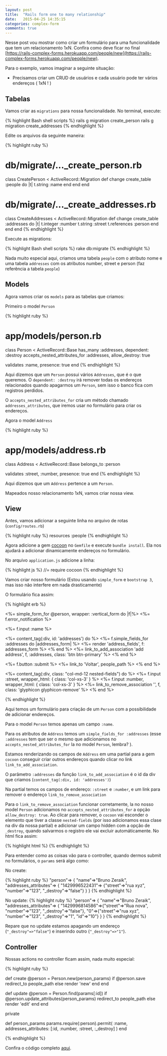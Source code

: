 ```yaml
---
layout: post
title:  "Rails form one to many relationship"
date:   2015-04-25 14:35:15
categories: complex-form
comments: true
---
```


Nesse post vou mostrar como criar um formulário para uma funcionalidade que tem um relacionamento 1xN. Confira como deve ficar no final [https://rails-complex-forms.herokuapp.com/people/new](https://rails-complex-forms.herokuapp.com/people/new).

Para o exemplo, vamos imaginar a seguinte situação:

* Precisamos criar um CRUD de usuários e cada usuário pode ter vários endereços ( 1xN ! )

## Tabelas

Vamos criar as `migrations` para nossa funcionalidade. No terminal, execute:

{% highlight Bash shell scripts %}
rails g migration create_person
rails g migration create_addresses
{% endhighlight %}

Edite os arquivos da seguinte maneira:

{% highlight ruby %}
# db/migrate/..._create_person.rb
class CreatePerson < ActiveRecord::Migration
  def change
    create_table :people do |t|
      t.string :name
    end
  end
end

# db/migrate/..._create_addresses.rb
class CreateAddresses < ActiveRecord::Migration
  def change
    create_table :addresses do |t|
      t.integer :number
      t.string :street
      t.references :person
    end
  end
end
{% endhighlight %}

Execute as migrations:

{% highlight Bash shell scripts %}
rake db:migrate
{% endhighlight %}

Nada muito especial aqui, criamos uma tabela `people` com o atributo nome e uma tabela `addresses` com os atributos number, street e person (faz referência a tabela `people`)

## Models

Agora vamos criar os `models` para as tabelas que criamos:

Primeiro o model `Person`

{% highlight ruby %}
# app/models/person.rb
class Person < ActiveRecord::Base
  has_many :addresses, dependent: :destroy
  accepts_nested_attributes_for :addresses, allow_destroy: true

  validates :name, presence: true
end
{% endhighlight %}

Aqui dizemos que um `Person` possui vários `Addresses`, que é o que queremos.
O `dependent: :destroy` irá remover todas os endereços relacionados quando apagarmos um `Person`, sem isso o banco fica com registros perdidos.

O `accepts_nested_attributes_for` cria um método chamado `addresses_attributes`, que iremos usar no formulário para criar os endereços.

Agora o model `Address`

{% highlight ruby %}
# app/models/address.rb
class Address < ActiveRecord::Base
  belongs_to :person

  validates :street, :number, presence: true
end
{% endhighlight %}

Aqui dizemos que um `Address` pertence a um `Person`.

Mapeados nosso relacionamento 1xN, vamos criar nossa view.

## View

Antes, vamos adicionar a seguinte linha no arquivo de rotas (`config/routes.rb`)

{% highlight ruby %}
resources :people
{% endhighlight %}

Agora adicione a gem [cocoon](https://github.com/nathanvda/cocoon) no `Gemfile` e execute `bundle install`. Ela nos ajudará a adicionar dinamicamente endereços no formulário.

No arquivo `application.js` adicione a linha:

{% highlight js %}
//= require cocoon
{% endhighlight %}

Vamos criar nosso formulário (Estou usando `simple_form` e `bootstrap 3`, mas isso não interfere em nada drasticamente)

O formulário fica assim:

{% highlight erb %}
<!-- app/views/people/_form.html.erb-->
<%= simple_form_for @person, wrapper: :vertical_form do |f|%>
  <%= f.error_notification %>

  <%= f.input :name %>

  <%= content_tag(:div, id: 'addresses') do %>
    <%= f.simple_fields_for :addresses do |addresses_form| %>
      <%= render 'address_fields', f: addresses_form %>
    <% end %>
    <%= link_to_add_association 'add address', f, :addresses, class: 'btn btn-primary' %>
  <% end %>

  <%= f.button :submit %>
  <%= link_to 'Voltar', people_path %>
<% end %>

<!-- app/views/people/_address_fields.html.erb-->
<%= content_tag(:div, class: "col-md-12 nested-fields") do %>
  <%= f.input :street, wrapper_html: { class: 'col-xs-3' }  %>
  <%= f.input :number, wrapper_html: { class: 'col-xs-3' } %>
  <%= link_to_remove_association '', f, class: 'glyphicon glyphicon-remove' %>
<% end %>

{% endhighlight %}

Aqui temos um formulário para criação de um `Person` com a possibilidade de adicionar endereços.

Para o model `Person` temos apenas um campo `:name`.

Para os atributos de `Address` temos um `simple_fields_for :addresses` (esse `:addresses` tem que ser o mesmo que adicionamos no `accepts_nested_attributes_for` la no model `Person`, lembra? ).

Estamos renderizando os campos de `Address` em uma partial para a gem `cocoon` conseguir criar outros endereços quando clicar no link `link_to_add_association`.

O parâmetro `:addresses` da função `link_to_add_association` é o id da div que criamos (`content_tag(:div, id: 'addresses')`)

Na partial temos os campos de endereço: `:street` e `:number`, e um link para remover o endereço `link_to_remove_association`

Para o `link_to_remove_association` funcionar corretamente, la no nosso model `Person` adicionamos no `accepts_nested_attributes_for` a opção `allow_destroy: true`. Ao clicar para remover, o `cocoon` vai esconder o elemento que tiver a classe `nested-fields` (por isso adicionamos essa clase na div da nossa partial) e adicionar um campo hidden com a opção de `_destroy`, quando salvarmos o registro ele vai excluir automáticamente. No html fica assim:

{% highlight html %}
<input type="hidden" name="person[addresses_attributes][0][_destroy]" id="person_addresses_attributes_0__destroy" value="1">
{% endhighlight %}

Para entender como as coisas vão para o controller, quando dermos submit no formulários, o `params` será algo como:

No create:

{% highlight ruby %}
"person"=>
  {
    "name"=>"Bruno Zeraik", 
    "addresses_attributes"=>
      {
        "1429996522431"=> {"street"=>"rua xyz", "number"=>"123", "_destroy"=>"false"}
      }
  }
{% endhighlight %}

No update:
{% highlight ruby %}
"person"=>
  {
    "name"=>"Bruno Zeraik",
    "addresses_attributes"=>
      {
        "1429996814586"=>{"street"=>"Rua nova", "number"=>"123", "_destroy"=>"false"},
        "0"=>{"street"=>"rua xyz", "number"=>"123", "_destroy"=>"1", "id"=>"10"}
      }
  }
{% endhighlight %}

Repare que no update estamos apagando um endereço (`"_destroy"=>"false"`) e inserindo outro (`"_destroy"=>"1"`).

## Controller

Nossas actions no controller ficam assim, nada muito especial:

{% highlight ruby %}

def create
  @person = Person.new(person_params)
  if @person.save
    redirect_to people_path
  else
    render 'new'
  end
end

def update
  @person = Person.find(params[:id])
  if @person.update_attributes(person_params)
    redirect_to people_path
  else
    render 'edit'
  end
end

private

def person_params
  params.require(:person).permit(
    :name, 
    addresses_attributes: [:id, :number, :street, :_destroy]
  )
end

{% endhighlight %}

Confira o código completo [aqui](https://github.com/brunozrk/rails_complex_forms).
